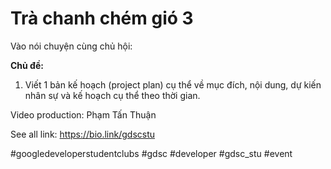 # Trà chanh chém gió 3

Vào nói chuyện cùng chủ hội:

**Chủ đề:**
1. Viết 1 bản kế hoạch (project plan) cụ thể về mục đích, nội dung, dự kiến nhân sự và kế hoạch cụ thể theo thời gian.

Video production: Phạm Tấn Thuận

See all link: https://bio.link/gdscstu

#googledeveloperstudentclubs #gdsc #developer #gdsc_stu #event
